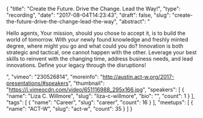 {
  "title": "Create the Future. Drive the Change. Lead the Way!",
  "type": "recording",
  "date": "2017-08-04T14:23:43",
  "draft": false,
  "slug": "create-the-future-drive-the-change-lead-the-way",
  "abstract": "<p>Hello agents, Your mission, should you chose to accept it, is to build the world of tomorrow. With your newly found knowledge and freshly minted degree, where might you go and what could you do? Innovation is both strategic and tactical, one cannot happen with the other. Leverage your best skills to reinvent with the changing time, address business needs, and lead innovations. Define your legacy through the disruptions!</p>",
  "vimeo": "230526814",
  "moreinfo": "http://austin.act-w.org/2017-presentations/#speakers",
  "thumbnail": "https://i.vimeocdn.com/video/651116988_295x166.jpg",
  "speakers": [
    {
      "name": "Liza C. Willmore",
      "slug": "liza-c-willmore",
      "bio": "",
      "count": 1
    }
  ],
  "tags": [
    {
      "name": "Career",
      "slug": "career",
      "count": 16
    }
  ],
  "meetups": [
    {
      "name": "ACT-W",
      "slug": "act-w",
      "count": 35
    }
  ]
}